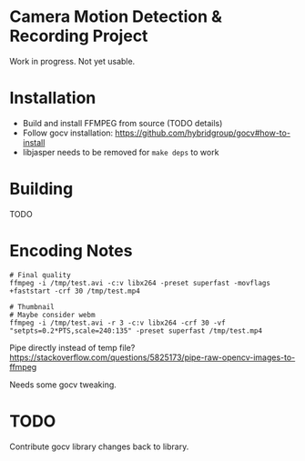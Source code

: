 # Camera Motion Detection & Recording Project

Work in progress. Not yet usable.

# Installation

 - Build and install FFMPEG from source (TODO details)
 - Follow gocv installation: https://github.com/hybridgroup/gocv#how-to-install
  - libjasper needs to be removed for `make deps` to work

# Building

TODO


# Encoding Notes

```
# Final quality
ffmpeg -i /tmp/test.avi -c:v libx264 -preset superfast -movflags +faststart -crf 30 /tmp/test.mp4

# Thumbnail
# Maybe consider webm
ffmpeg -i /tmp/test.avi -r 3 -c:v libx264 -crf 30 -vf "setpts=0.2*PTS,scale=240:135" -preset superfast /tmp/test.mp4
```

Pipe directly instead of temp file? 
https://stackoverflow.com/questions/5825173/pipe-raw-opencv-images-to-ffmpeg

Needs some gocv tweaking.

# TODO

Contribute gocv library changes back to library.
